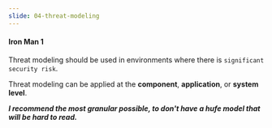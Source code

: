 ```yaml
---
slide: 04-threat-modeling
---
```


#### Iron Man 1

Threat modeling should be used in environments where there is `significant security risk`.

Threat modeling can be applied at the **component**, **application**, or **system level**.

***I recommend the most granular possible, to don't have a hufe model that will be hard to read.***
